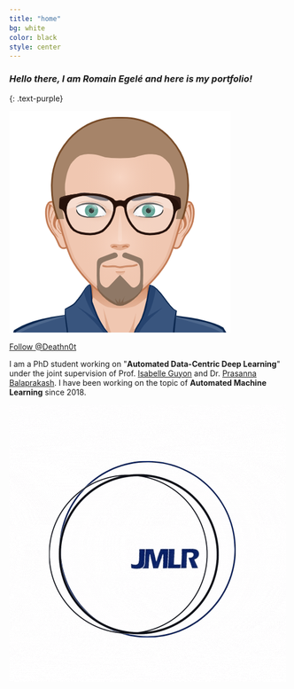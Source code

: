 ```yaml
---
title: "home"
bg: white
color: black
style: center
---
```


### *Hello there, I am Romain Egelé and here is my portfolio!*
{: .text-purple}

<img class="fa-stack subtlecircle" style="font-size:100px; background:rgba(255,166,0,0.1)" src="img/avatar.png" />


<!-- Place this tag where you want the button to render. -->
<a class="github-button" href="https://github.com/Deathn0t" data-size="large" data-show-count="true" aria-label="Follow @Deathn0t on GitHub">Follow @Deathn0t</a>

<!-- Place this tag in your head or just before your close body tag. -->
<script async defer src="https://buttons.github.io/buttons.js"></script>

I am a PhD student working on "**Automated Data-Centric Deep Learning**" under the joint supervision of Prof. <a href="https://guyon.chalearn.org">Isabelle Guyon</a> and Dr. <a href="http://pbalapra.github.io">Prasanna Balaprakash</a>. I have been working on the topic of **Automated Machine Learning** since 2018.

<img src="img/I_review_JMLR.gif" />